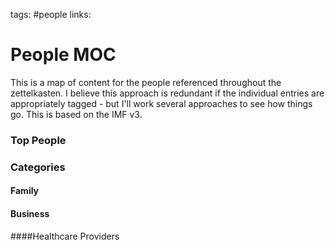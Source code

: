 tags: #people 
links:

# People MOC

This is a map of content for the people referenced throughout the zettelkasten. I believe this approach is redundant if the individual entries are appropriately tagged - but I'll work several approaches to see how things go.  This is based on the IMF v3.

### Top People

### Categories

#### Family


#### Business

####Healthcare Providers
